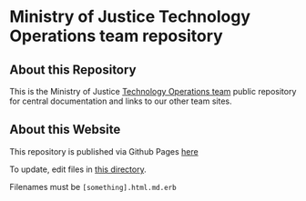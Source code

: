 # Ministry of Justice Technology Operations team repository

## About this Repository

This is the Ministry of Justice [Technology Operations team](https://ministryofjustice.github.io/technology-operations) public repository for central documentation and links to our other team sites.

## About this Website

This repository is published via Github Pages [here](https://ministryofjustice.github.io/technology-operations/#technical-operations)

To update, edit files in [this directory](https://github.com/ministryofjustice/technology-operations/tree/main/source).

Filenames must be `[something].html.md.erb`
